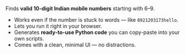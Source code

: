  Finds **valid 10-digit Indian mobile numbers** starting with 6–9.
-  Works even if the number is stuck to words — like `8921203173hello`.
-  Lets you run it right in your browser.
-  Generates **ready-to-use Python code** you can copy-paste into your own scripts.
-  Comes with a clean, minimal UI — no distractions.

